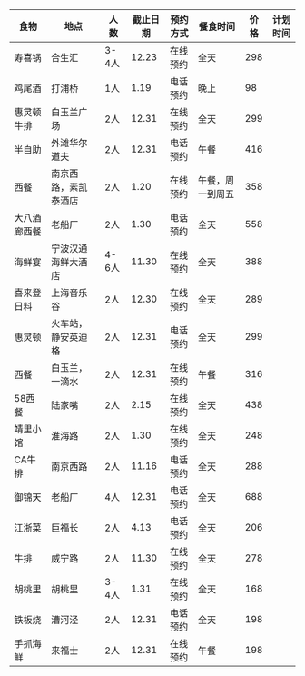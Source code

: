 
|食物|地点|人数|截止日期|预约方式|餐食时间|价格|计划时间|
|---|---|---|---|---|---|---|---|
|寿喜锅|合生汇|3-4人|12.23|在线预约|全天|298||
|鸡尾酒|打浦桥|1人|1.19|电话预约|晚上|98||
|惠灵顿牛排|白玉兰广场|2人|12.31|在线预约|全天|299||
|半自助|外滩华尔道夫|2人|12.31|电话预约|午餐|416||
|西餐|南京西路，素凯泰酒店|2人|1.20|在线预约|午餐，周一到周五|358||
|大八酒廊西餐|老船厂|2人|1.30|电话预约|全天|558||
|海鲜宴|宁波汉通海鲜大酒店|4-6人|11.30|在线预约|全天|388||
|喜来登日料|上海音乐谷|2人|12.30|在线预约|全天|289||
|惠灵顿|火车站，静安英迪格|2人|12.31|电话预约|全天|299||
|西餐|白玉兰，一滴水|2人|12.31|在线预约|午餐|316||
|58西餐|陆家嘴|2人|2.15|在线预约|全天|438||
|靖里小馆|淮海路|2人|1.30|在线预约|全天|248||
|CA牛排|南京西路|2人|11.16|电话预约|全天|288||
|御锦天|老船厂|4人|12.31|电话预约|全天|688||
|江浙菜|巨福长|2人|4.13|电话预约|全天|206||
|牛排|威宁路|2人|11.30|在线预约|全天|278||
|胡桃里|胡桃里|3-4人|1.31|在线预约|全天|168||
|铁板烧|漕河泾|2人|12.31|电话预约|全天|198||
|手抓海鲜|来福士|2人|12.31|在线预约|午餐|198||

